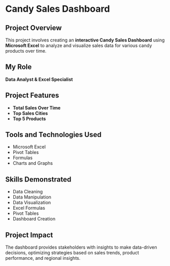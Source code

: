 # Candy Sales Dashboard

## Project Overview

This project involves creating an **interactive Candy Sales Dashboard** using **Microsoft Excel** to analyze and visualize sales data for various candy products over time.

## My Role

**Data Analyst & Excel Specialist**

## Project Features

- **Total Sales Over Time**
- **Top Sales Cities**
- **Top 5 Products**

## Tools and Technologies Used

- Microsoft Excel
- Pivot Tables
- Formulas
- Charts and Graphs

## Skills Demonstrated

- Data Cleaning
- Data Manipulation
- Data Visualization
- Excel Formulas
- Pivot Tables
- Dashboard Creation

## Project Impact

The dashboard provides stakeholders with insights to make data-driven decisions, optimizing strategies based on sales trends, product performance, and regional insights.